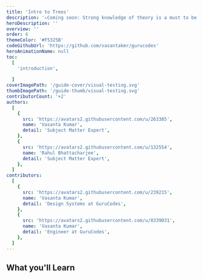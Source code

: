 ```yaml
---
title: 'Intro to Trees'
description: '✍️Coming soon: Strong knowledge of theory is a must to be able to solve coding questions on Trees.'
heroDescription: ''
overview: ''
order: 6
themeColor: '#F5325B'
codeGithubUrl: 'https://github.com/vasantakmr/gurucodes'
heroAnimationName: null
toc:
  [
    'introduction',
  
  ]
coverImagePath: '/guide-cover/visual-testing.svg'
thumbImagePath: '/guide-thumb/visual-testing.svg'
contributorCount: '+2'
authors:
  [
    {
      src: 'https://avatars2.githubusercontent.com/u/263385',
      name: 'Vasanta Kumar',
      detail: 'Subject Matter Expert',
    },
    {
      src: 'https://avatars2.githubusercontent.com/u/132554',
      name: 'Rahul Bhattacharjee',
      detail: 'Subject Matter Expert',
    },
  ]
contributors:
  [
    {
      src: 'https://avatars2.githubusercontent.com/u/239215',
      name: 'Vasanta Kumar',
      detail: 'Design Systems at GuruCodes',
    },
    {
      src: 'https://avatars2.githubusercontent.com/u/8339031',
      name: 'Vasanta Kumar',
      detail: 'Engineer at GuruCodes',
    },
  ]
---
```


<h2>What you'll Learn</h2>

<!-- <div class="badge-box">
  <div class="badge">
    <img src="/frameworks/logo-react.svg"> React
  </div>
</div>
